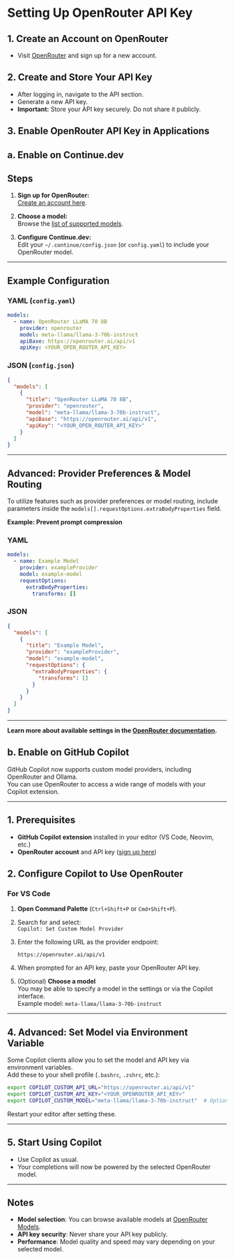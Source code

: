 # Setting Up OpenRouter API Key

## 1. Create an Account on OpenRouter

- Visit [OpenRouter](https://openrouter.ai/) and sign up for a new account.

## 2. Create and Store Your API Key

- After logging in, navigate to the API section.
- Generate a new API key.
- **Important:** Store your API key securely. Do not share it publicly.

## 3. Enable OpenRouter API Key in Applications

## a. Enable on Continue.dev

## Steps

1. **Sign up for OpenRouter:**  
   [Create an account here](https://openrouter.ai/signup).

2. **Choose a model:**  
   Browse the [list of supported models](https://openrouter.ai/models).

3. **Configure Continue.dev:**  
   Edit your `~/.continue/config.json` (or `config.yaml`) to include your OpenRouter model.

---

## Example Configuration

### YAML (`config.yaml`)

```yaml
models:
  - name: OpenRouter LLaMA 70 8B
    provider: openrouter
    model: meta-llama/llama-3-70b-instruct
    apiBase: https://openrouter.ai/api/v1
    apiKey: <YOUR_OPEN_ROUTER_API_KEY>
```

### JSON (`config.json`)

```json
{
  "models": [
    {
      "title": "OpenRouter LLaMA 70 8B",
      "provider": "openrouter",
      "model": "meta-llama/llama-3-70b-instruct",
      "apiBase": "https://openrouter.ai/api/v1",
      "apiKey": "<YOUR_OPEN_ROUTER_API_KEY>"
    }
  ]
}
```

---

## Advanced: Provider Preferences & Model Routing

To utilize features such as provider preferences or model routing, include parameters inside the `models[].requestOptions.extraBodyProperties` field.

**Example: Prevent prompt compression**

### YAML

```yaml
models:
  - name: Example Model
    provider: exampleProvider
    model: example-model
    requestOptions:
      extraBodyProperties:
        transforms: []
```

### JSON

```json
{
  "models": [
    {
      "title": "Example Model",
      "provider": "exampleProvider",
      "model": "example-model",
      "requestOptions": {
        "extraBodyProperties": {
          "transforms": []
        }
      }
    }
  ]
}
```

---

**Learn more about available settings in the [OpenRouter documentation](https://openrouter.ai/docs).**


## b. Enable on GitHub Copilot

GitHub Copilot now supports custom model providers, including OpenRouter and Ollama.  
You can use OpenRouter to access a wide range of models with your Copilot extension.

---

## 1. Prerequisites

- **GitHub Copilot extension** installed in your editor (VS Code, Neovim, etc.)
- **OpenRouter account** and API key ([sign up here](https://openrouter.ai/signup))


## 2. Configure Copilot to Use OpenRouter

### For VS Code

1. **Open Command Palette** (`Ctrl+Shift+P` or `Cmd+Shift+P`).
2. Search for and select:  
   `Copilot: Set Custom Model Provider`
3. Enter the following URL as the provider endpoint:

   ```
   https://openrouter.ai/api/v1
   ```

4. When prompted for an API key, paste your OpenRouter API key.

5. (Optional) **Choose a model**  
   You may be able to specify a model in the settings or via the Copilot interface.  
   Example model: `meta-llama/llama-3-70b-instruct`

---

## 4. Advanced: Set Model via Environment Variable

Some Copilot clients allow you to set the model and API key via environment variables.  
Add these to your shell profile (`.bashrc`, `.zshrc`, etc.):

```sh
export COPILOT_CUSTOM_API_URL="https://openrouter.ai/api/v1"
export COPILOT_CUSTOM_API_KEY="<YOUR_OPENROUTER_API_KEY>"
export COPILOT_CUSTOM_MODEL="meta-llama/llama-3-70b-instruct"  # Optional
```

Restart your editor after setting these.

---

## 5. Start Using Copilot

- Use Copilot as usual.  
- Your completions will now be powered by the selected OpenRouter model.

---

## Notes

- **Model selection**: You can browse available models at [OpenRouter Models](https://openrouter.ai/models).
- **API key security**: Never share your API key publicly.
- **Performance**: Model quality and speed may vary depending on your selected model.
